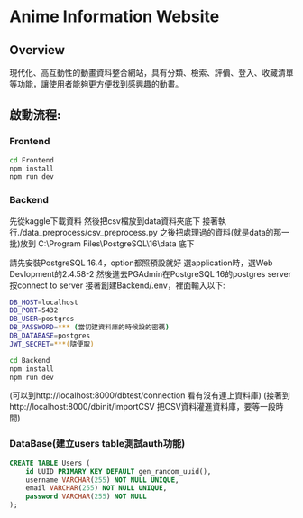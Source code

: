 # Anime Information Website

## Overview

現代化、高互動性的動畫資料整合網站，具有分類、檢索、評價、登入、收藏清單等功能，讓使用者能夠更方便找到感興趣的動畫。

## 啟動流程:
### Frontend
```bash
cd Frontend
npm install
npm run dev
```

### Backend

先從kaggle下載資料
然後把csv檔放到data資料夾底下
接著執行./data_preprocess/csv_preprocess.py
之後把處理過的資料(就是data的那一批)放到 C:\\Program Files\\PostgreSQL\\16\\data 底下

請先安裝PostgreSQL 16.4，option都照預設就好
選application時，選Web Devlopment的2.4.58-2
然後進去PGAdmin在PostgreSQL 16的postgres server按connect to server
接著創建Backend/.env，裡面輸入以下:
```bash
DB_HOST=localhost
DB_PORT=5432
DB_USER=postgres
DB_PASSWORD=*** (當初建資料庫的時候設的密碼)
DB_DATABASE=postgres
JWT_SECRET=***(隨便取)
```

```bash
cd Backend
npm install
npm run dev
```

(可以到http://localhost:8000/dbtest/connection 看有沒有連上資料庫)
(接著到http://localhost:8000/dbinit/importCSV 把CSV資料灌進資料庫，要等一段時間)

### DataBase(建立users table測試auth功能)
```sql
CREATE TABLE Users (
    id UUID PRIMARY KEY DEFAULT gen_random_uuid(),
    username VARCHAR(255) NOT NULL UNIQUE,
    email VARCHAR(255) NOT NULL UNIQUE,
    password VARCHAR(255) NOT NULL
);
```